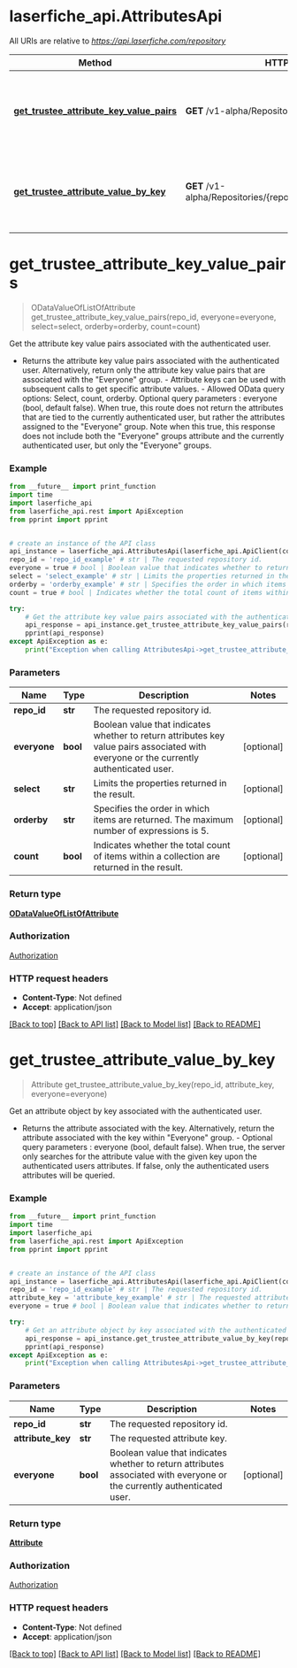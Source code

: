 # laserfiche_api.AttributesApi

All URIs are relative to *https://api.laserfiche.com/repository*

Method | HTTP request | Description
------------- | ------------- | -------------
[**get_trustee_attribute_key_value_pairs**](AttributesApi.md#get_trustee_attribute_key_value_pairs) | **GET** /v1-alpha/Repositories/{repoId}/Attributes | Get the attribute key value pairs associated with the authenticated user.
[**get_trustee_attribute_value_by_key**](AttributesApi.md#get_trustee_attribute_value_by_key) | **GET** /v1-alpha/Repositories/{repoId}/Attributes/{attributeKey} | Get an attribute object by key associated with the authenticated user.

# **get_trustee_attribute_key_value_pairs**
> ODataValueOfListOfAttribute get_trustee_attribute_key_value_pairs(repo_id, everyone=everyone, select=select, orderby=orderby, count=count)

Get the attribute key value pairs associated with the authenticated user.

- Returns the attribute key value pairs associated with the authenticated user. Alternatively, return only the attribute key value pairs that are associated with the \"Everyone\" group. - Attribute keys can be used with subsequent calls to get specific attribute values. - Allowed OData query options: Select, count, orderby. Optional query parameters : everyone (bool, default false). When true, this route does not return the attributes that are tied to the currently authenticated user, but rather the attributes assigned to the \"Everyone\" group. Note when this true, this response does not include both the \"Everyone\" groups attribute and the currently authenticated user, but only the \"Everyone\" groups.

### Example
```python
from __future__ import print_function
import time
import laserfiche_api
from laserfiche_api.rest import ApiException
from pprint import pprint


# create an instance of the API class
api_instance = laserfiche_api.AttributesApi(laserfiche_api.ApiClient(configuration))
repo_id = 'repo_id_example' # str | The requested repository id.
everyone = true # bool | Boolean value that indicates whether to return attributes key value pairs associated with everyone or the currently authenticated user. (optional)
select = 'select_example' # str | Limits the properties returned in the result. (optional)
orderby = 'orderby_example' # str | Specifies the order in which items are returned. The maximum number of expressions is 5. (optional)
count = true # bool | Indicates whether the total count of items within a collection are returned in the result. (optional)

try:
    # Get the attribute key value pairs associated with the authenticated user.
    api_response = api_instance.get_trustee_attribute_key_value_pairs(repo_id, everyone=everyone, select=select, orderby=orderby, count=count)
    pprint(api_response)
except ApiException as e:
    print("Exception when calling AttributesApi->get_trustee_attribute_key_value_pairs: %s\n" % e)
```

### Parameters

Name | Type | Description  | Notes
------------- | ------------- | ------------- | -------------
 **repo_id** | **str**| The requested repository id. | 
 **everyone** | **bool**| Boolean value that indicates whether to return attributes key value pairs associated with everyone or the currently authenticated user. | [optional] 
 **select** | **str**| Limits the properties returned in the result. | [optional] 
 **orderby** | **str**| Specifies the order in which items are returned. The maximum number of expressions is 5. | [optional] 
 **count** | **bool**| Indicates whether the total count of items within a collection are returned in the result. | [optional] 

### Return type

[**ODataValueOfListOfAttribute**](ODataValueOfListOfAttribute.md)

### Authorization

[Authorization](../README.md#Authorization)

### HTTP request headers

 - **Content-Type**: Not defined
 - **Accept**: application/json

[[Back to top]](#) [[Back to API list]](../README.md#documentation-for-api-endpoints) [[Back to Model list]](../README.md#documentation-for-models) [[Back to README]](../README.md)

# **get_trustee_attribute_value_by_key**
> Attribute get_trustee_attribute_value_by_key(repo_id, attribute_key, everyone=everyone)

Get an attribute object by key associated with the authenticated user.

- Returns the attribute associated with the key. Alternatively, return the attribute associated with the key within \"Everyone\" group. - Optional query parameters : everyone (bool, default false). When true, the server only searches for the attribute value with the given key upon the authenticated users attributes. If false, only the authenticated users attributes will be queried.

### Example
```python
from __future__ import print_function
import time
import laserfiche_api
from laserfiche_api.rest import ApiException
from pprint import pprint


# create an instance of the API class
api_instance = laserfiche_api.AttributesApi(laserfiche_api.ApiClient(configuration))
repo_id = 'repo_id_example' # str | The requested repository id.
attribute_key = 'attribute_key_example' # str | The requested attribute key.
everyone = true # bool | Boolean value that indicates whether to return attributes associated with everyone or the currently authenticated user. (optional)

try:
    # Get an attribute object by key associated with the authenticated user.
    api_response = api_instance.get_trustee_attribute_value_by_key(repo_id, attribute_key, everyone=everyone)
    pprint(api_response)
except ApiException as e:
    print("Exception when calling AttributesApi->get_trustee_attribute_value_by_key: %s\n" % e)
```

### Parameters

Name | Type | Description  | Notes
------------- | ------------- | ------------- | -------------
 **repo_id** | **str**| The requested repository id. | 
 **attribute_key** | **str**| The requested attribute key. | 
 **everyone** | **bool**| Boolean value that indicates whether to return attributes associated with everyone or the currently authenticated user. | [optional] 

### Return type

[**Attribute**](Attribute.md)

### Authorization

[Authorization](../README.md#Authorization)

### HTTP request headers

 - **Content-Type**: Not defined
 - **Accept**: application/json

[[Back to top]](#) [[Back to API list]](../README.md#documentation-for-api-endpoints) [[Back to Model list]](../README.md#documentation-for-models) [[Back to README]](../README.md)

